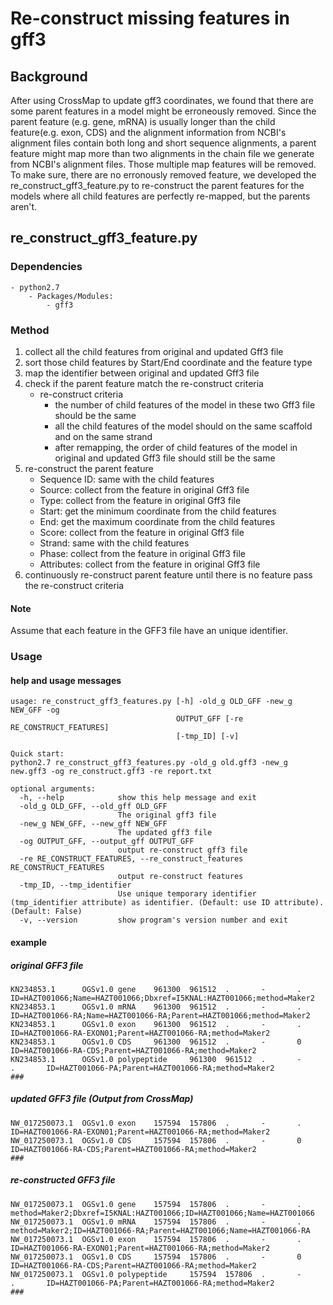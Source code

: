 # Re-construct missing features in gff3

## Background

After using CrossMap to update gff3 coordinates, we found that there are some parent features in a model might be erroneously removed. Since the parent feature (e.g. gene, mRNA) is usually longer than the child feature(e.g. exon, CDS) and the alignment information from NCBI's alignment files contain both long and short sequence alignments, a parent feature might map more than two alignments in the chain file we generate from NCBI's alignment files. Those multiple map features will be removed. To make sure, there are no erronously removed feature, we developed the re_construct_gff3_feature.py to re-construct the parent features for the models where all child features are perfectly re-mapped, but the parents aren't.

## re_construct_gff3_feature.py

### Dependencies

    - python2.7
        - Packages/Modules:
            - gff3

### Method

1. collect all the child features from original and updated Gff3 file
2. sort those child features by Start/End coordinate and the feature type
3. map the identifier between original and updated Gff3 file
4. check if the parent feature match the re-construct criteria
    - re-construct criteria
        - the number of child features of the model in these two Gff3 file should be the same
        - all the child features of the model should on the same scaffold and on the same strand
        - after remapping, the order of child features of the model in original and updated Gff3 file should still be the same
5. re-construct the parent feature
    - Sequence ID: same with the child features
    - Source: collect from the feature in original Gff3 file
    - Type: collect from the feature in original Gff3 file
    - Start: get the minimum coordinate from the child features
    - End: get the maximum coordinate from the child features
    - Score: collect from the feature in original Gff3 file
    - Strand: same with the child features
    - Phase: collect from the feature in original Gff3 file
    - Attributes: collect from the feature in original Gff3 file
6. continuously re-construct parent feature until there is no feature pass the re-construct criteria
#### Note
Assume that each feature in the GFF3 file have an unique identifier.

### Usage
#### help and usage messages

```shell
usage: re_construct_gff3_features.py [-h] -old_g OLD_GFF -new_g NEW_GFF -og
                                     OUTPUT_GFF [-re RE_CONSTRUCT_FEATURES]
                                     [-tmp_ID] [-v]

Quick start:
python2.7 re_construct_gff3_features.py -old_g old.gff3 -new_g new.gff3 -og re_construct.gff3 -re report.txt

optional arguments:
  -h, --help            show this help message and exit
  -old_g OLD_GFF, --old_gff OLD_GFF
                        The original gff3 file
  -new_g NEW_GFF, --new_gff NEW_GFF
                        The updated gff3 file
  -og OUTPUT_GFF, --output_gff OUTPUT_GFF
                        output re-construct gff3 file
  -re RE_CONSTRUCT_FEATURES, --re_construct_features RE_CONSTRUCT_FEATURES
                        output re-construct features
  -tmp_ID, --tmp_identifier
                        Use unique temporary identifier (tmp_identifier attribute) as identifier. (Default: use ID attribute). (Default: False)
  -v, --version         show program's version number and exit
```

#### example
##### original GFF3 file
```shell
KN234853.1      OGSv1.0 gene    961300  961512  .       -       .       ID=HAZT001066;Name=HAZT001066;Dbxref=I5KNAL:HAZT001066;method=Maker2
KN234853.1      OGSv1.0 mRNA    961300  961512  .       -       .       ID=HAZT001066-RA;Name=HAZT001066-RA;Parent=HAZT001066;method=Maker2
KN234853.1      OGSv1.0 exon    961300  961512  .       -       .       ID=HAZT001066-RA-EXON01;Parent=HAZT001066-RA;method=Maker2
KN234853.1      OGSv1.0 CDS     961300  961512  .       -       0       ID=HAZT001066-RA-CDS;Parent=HAZT001066-RA;method=Maker2
KN234853.1      OGSv1.0 polypeptide     961300  961512  .       -       .       ID=HAZT001066-PA;Parent=HAZT001066-RA;method=Maker2
###
```
##### updated GFF3 file (Output from CrossMap)
```shell
NW_017250073.1  OGSv1.0 exon    157594  157806  .       -       .       ID=HAZT001066-RA-EXON01;Parent=HAZT001066-RA;method=Maker2
NW_017250073.1  OGSv1.0 CDS     157594  157806  .       -       0       ID=HAZT001066-RA-CDS;Parent=HAZT001066-RA;method=Maker2
###
```

##### re-constructed GFF3 file
```shell
NW_017250073.1  OGSv1.0 gene    157594  157806  .       -       .       method=Maker2;Dbxref=I5KNAL:HAZT001066;ID=HAZT001066;Name=HAZT001066
NW_017250073.1  OGSv1.0 mRNA    157594  157806  .       -       .       method=Maker2;ID=HAZT001066-RA;Parent=HAZT001066;Name=HAZT001066-RA
NW_017250073.1  OGSv1.0 exon    157594  157806  .       -       .       ID=HAZT001066-RA-EXON01;Parent=HAZT001066-RA;method=Maker2
NW_017250073.1  OGSv1.0 CDS     157594  157806  .       -       0       ID=HAZT001066-RA-CDS;Parent=HAZT001066-RA;method=Maker2
NW_017250073.1  OGSv1.0 polypeptide     157594  157806  .       -       .       ID=HAZT001066-PA;Parent=HAZT001066-RA;method=Maker2
###
```